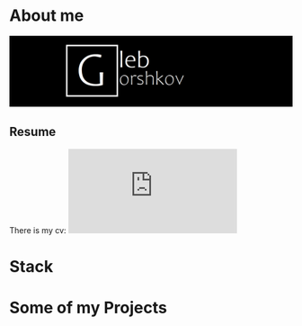 # About me

![alt text](https://github.com/HlebHarshkou2002/HlebHarshkou2002/blob/main/assets/gleb-card.png)


## Resume

There is my cv:
![CV](https://github.com/HlebHarshkou2002/HlebHarshkou2002/blob/main/assets/hleb-harshkou-cv-2.pdf)

# Stack

# Some of my Projects
